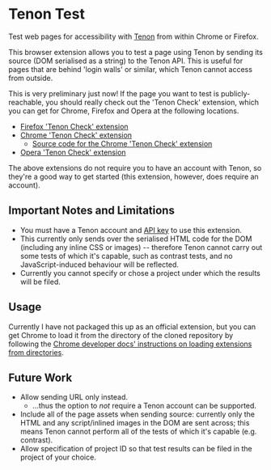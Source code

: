 Tenon Test
==========

Test web pages for accessibility with [Tenon](http://tenon.io) from within Chrome or Firefox.

This browser extension allows you to test a page using Tenon by sending its source (DOM serialised as a string) to the Tenon API. This is useful for pages that are behind 'login walls' or similar, which Tenon cannot access from outside.

This is very preliminary just now! If the page you want to test is publicly-reachable, you should really check out the 'Tenon Check' extension, which you can get for Chrome, Firefox and Opera at the following locations.

-   [Firefox 'Tenon Check' extension](https://addons.mozilla.org/en-GB/firefox/addon/tenon-check/)
-   [Chrome 'Tenon Check' extension](https://chrome.google.com/webstore/detail/tenon-check/bmibjbhkgepmnehjfhjaalkikngikhgj)
    -   [Source code for the Chrome 'Tenon Check' extension](https://github.com/karlgroves/Tenon-Check)
-   [Opera 'Tenon Check' extension](https://addons.opera.com/en-gb/extensions/details/tenon-check/)

The above extensions do not require you to have an account with Tenon, so they're a good way to get started (this extension, however, does require an account).

Important Notes and Limitations
-------------------------------

-   You must have a Tenon account and [API key](https://tenon.io/apikey.php) to use this extension.
-   This currently only sends over the serialised HTML code for the DOM (including any inline CSS or images) -- therefore Tenon cannot carry out some tests of which it's capable, such as contrast tests, and no JavaScript-induced behaviour will be reflected.
-   Currently you cannot specify or chose a project under which the results will be filed.

Usage
-----

Currently I have not packaged this up as an official extension, but you can get Chrome to load it from the directory of the cloned repository by following the [Chrome developer docs' instructions on loading extensions from directories](https://developer.chrome.com/extensions/getstarted#unpacked).

Future Work
-----------

-   Allow sending URL only instead.
    -   ...thus the option to *not* require a Tenon account can be supported.
-   Include all of the page assets when sending source: currently only the HTML and any script/inlined images in the DOM are sent across; this means Tenon cannot perform all of the tests of which it's capable (e.g. contrast).
-   Allow specification of project ID so that test results can be filed in the project of your choice.

